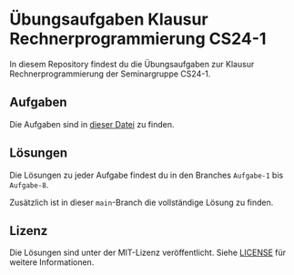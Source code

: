 # Übungsaufgaben Klausur Rechnerprogrammierung CS24-1

In diesem Repository findest du die Übungsaufgaben zur Klausur Rechnerprogrammierung der Seminargruppe CS24-1.

## Aufgaben

Die Aufgaben sind in [dieser Datei](Aufgaben.md) zu finden.

## Lösungen

Die Lösungen zu jeder Aufgabe findest du in den Branches `Aufgabe-1` bis `Aufgabe-8`.

Zusätzlich ist in dieser `main`-Branch die vollständige Lösung zu finden.

## Lizenz

Die Lösungen sind unter der MIT-Lizenz veröffentlicht. Siehe [LICENSE](LICENSE) für weitere Informationen.